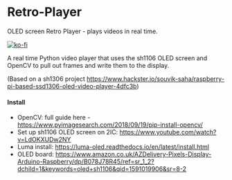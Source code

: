 # Retro-Player
OLED screen Retro Player - plays videos in real time.

[![ko-fi](https://www.ko-fi.com/img/githubbutton_sm.svg)](https://ko-fi.com/O4O31OGEX)

A real time Python video player that uses the sh1106 OLED screen and OpenCV to pull out frames and write them to the display.

(Based on a sh1306 project https://www.hackster.io/souvik-saha/raspberry-pi-based-ssd1306-oled-video-player-4dfc3b)

<h4> Install </h4>

* OpenCV: full guide here - https://www.pyimagesearch.com/2018/09/19/pip-install-opencv/
* Set up sh1106 OLED screen on 2IC: https://www.youtube.com/watch?v=LdOKXUDw2NY
* Luma install: https://luma-oled.readthedocs.io/en/latest/install.html
* OLED board: https://www.amazon.co.uk/AZDelivery-Pixels-Display-Arduino-Raspberry/dp/B078J78R45/ref=sr_1_2?dchild=1&keywords=oled+sh1106&qid=1591019906&sr=8-2
